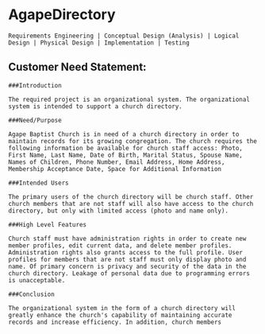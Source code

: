 # AgapeDirectory

    Requirements Engineering | Conceptual Design (Analysis) | Logical Design | Physical Design | Implementation | Testing

## Customer Need Statement:

    ###Introduction
    
    The required project is an organizational system. The organizational system is intended to support a church directory.
    
    ###Need/Purpose
    
    Agape Baptist Church is in need of a church directory in order to maintain records for its growing congregation. The church requires the following information be available for church staff access: Photo, First Name, Last Name, Date of Birth, Marital Status, Spouse Name, Names of Children, Phone Number, Email Address, Home Address, Membership Acceptance Date, Space for Additional Information

    ###Intended Users
    
    The primary users of the church directory will be church staff. Other church members that are not staff will also have access to the church directory, but only with limited access (photo and name only).

    ###High Level Features

    Church staff must have administration rights in order to create new member profiles, edit current data, and delete member profiles. Administration rights also grants access to the full profile. User profiles for members that are not staff must only display photo and name. Of primary concern is privacy and security of the data in the church directory. Leakage of personal data due to programming errors is unacceptable.

    ###Conclusion

    The organizational system in the form of a church directory will greatly enhance the church's capability of maintaining accurate records and increase efficiency. In addition, church members 
